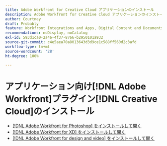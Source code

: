 ```yaml
---
title: Adobe Workfront for Creative Cloud アプリケーションのインストール
description: Adobe Workfront for Creative Cloud アプリケーションのインストール
author: Courtney
draft: Probably
feature: Workfront Integrations and Apps, Digital Content and Documents
recommendations: noDisplay, noCatalog
exl-id: 593d1ca0-2a46-4f37-8766-b2950101a932
source-git-commit: c4e5aea70a8013643d3d9ce1c588ff560d2c3afd
workflow-type: tm+mt
source-wordcount: '28'
ht-degree: 100%

---
```


# アプリケーション向け[!DNL Adobe Workfront]プラグイン[!DNL Creative Cloud]のインストール

* [ [!DNL Adobe Workfront for Photoshop] をインストールして開く](/help/quicksilver/workfront-integrations-and-apps/adobe-workfront-for-creative-cloud/wf-cc-install-ps.md)
* [ [!DNL Adobe Workfront for XD] をインストールして開く](/help/quicksilver/workfront-integrations-and-apps/adobe-workfront-for-creative-cloud/wf-adobe-xd-install.md)
* [ [!DNL Adobe Workfront for design and video] をインストールして開く](/help/quicksilver/workfront-integrations-and-apps/adobe-workfront-for-creative-cloud/wf-install-cc.md)
